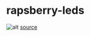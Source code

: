 # rapsberry-leds
![alt](https://tutorials-raspberrypi.de/wp-content/uploads/Raspberry-Pi-WS2812-Steckplatine-600x361.png)
[source](https://raspberrypi-tutorials.fr/connectez-et-controlez-bandes-led-ws2812-rgb-via-raspberry-pi/)